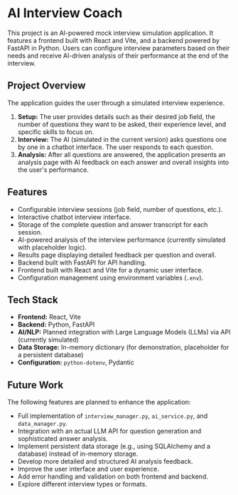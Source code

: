 # AI Interview Coach

This project is an AI-powered mock interview simulation application. It features a frontend built with React and Vite, and a backend powered by FastAPI in Python. Users can configure interview parameters based on their needs and receive AI-driven analysis of their performance at the end of the interview.

## Project Overview

The application guides the user through a simulated interview experience.

1.  **Setup:** The user provides details such as their desired job field, the number of questions they want to be asked, their experience level, and specific skills to focus on.
2.  **Interview:** The AI (simulated in the current version) asks questions one by one in a chatbot interface. The user responds to each question.
3.  **Analysis:** After all questions are answered, the application presents an analysis page with AI feedback on each answer and overall insights into the user's performance.

## Features

*   Configurable interview sessions (job field, number of questions, etc.).
*   Interactive chatbot interview interface.
*   Storage of the complete question and answer transcript for each session.
*   AI-powered analysis of the interview performance (currently simulated with placeholder logic).
*   Results page displaying detailed feedback per question and overall.
*   Backend built with FastAPI for API handling.
*   Frontend built with React and Vite for a dynamic user interface.
*   Configuration management using environment variables (`.env`).

## Tech Stack

*   **Frontend:** React, Vite
*   **Backend:** Python, FastAPI
*   **AI/NLP:** Planned integration with Large Language Models (LLMs) via API (currently simulated)
*   **Data Storage:** In-memory dictionary (for demonstration, placeholder for a persistent database)
*   **Configuration:** `python-dotenv`, Pydantic

## Future Work

The following features are planned to enhance the application:

*   Full implementation of `interview_manager.py`, `ai_service.py`, and `data_manager.py`.
*   Integration with an actual LLM API for question generation and sophisticated answer analysis.
*   Implement persistent data storage (e.g., using SQLAlchemy and a database) instead of in-memory storage.
*   Develop more detailed and structured AI analysis feedback.
*   Improve the user interface and user experience.
*   Add error handling and validation on both frontend and backend.
*   Explore different interview types or formats.
